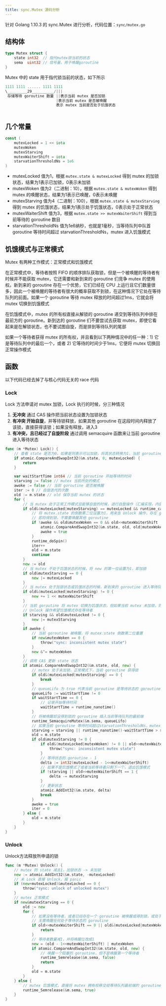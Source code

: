 ```yaml
---
title: sync.Mutex 源码分析
---
```

针对 Golang 1.10.3 的 sync.Mutex 进行分析，代码位置：`sync/mutex.go`

## 结构体

```go
type Mutex struct {
	state int32  // 指代mutex锁当前的状态
	sema  uint32 // 信号量，用于唤醒goroutine
}
```

Mutex 中的 state 用于指代锁当前的状态，如下所示

```go
1111 1111 ...... 1111 1111
\_________29__________/|||
 存储等待 goroutine 数量 ||表示当前 mutex 是否加锁
                       |表示当前 mutex 是否被唤醒
                       表示 mutex 当前是否处于饥饿状态
                   	
```

## 几个常量

```go
const (
	mutexLocked = 1 << iota
	mutexWoken
	mutexStarving
	mutexWaiterShift = iota
	starvationThresholdNs = 1e6
)
```

* mutexLocked 值为1，根据 `mutex.state & mutexLocked` 得到 mutex 的加锁状态，结果为1表示已加锁，0表示未加锁
* mutexWoken 值为2（二进制：10），根据 `mutex.state & mutexWoken` 得到 mutex 的唤醒状态，结果为1表示已唤醒，0表示未唤醒
* mutexStarving 值为4（二进制：100），根据 `mutex.state & mutexStarving` 得到 mutex 的饥饿状态，结果为1表示处于饥饿状态，0表示处于正常状态
* mutexWaiterShift 值为3，根据 `mutex.state >> mutexWaiterShift` 得到当前等待的 goroutine 数目
* starvationThresholdNs 值为1e6纳秒，也就是1毫秒，当等待队列中队首 goroutine 等待时间超过 starvationThresholdNs，mutex 进入饥饿模式

## 饥饿模式与正常模式

Mutex 有两种工作模式：正常模式和饥饿模式

在正常模式中，等待者按照 FIFO 的顺序排队获取锁，但是一个被唤醒的等待者有时候并不能获取 mutex，它还需要和新到来的 goroutine 们竞争 mutex 的使用权。新到来的 goroutine 存在一个优势，它们已经在 CPU 上运行且它们数量很多，因此一个被唤醒的等待者有很大的概率获取不到锁，在这种情况下它处在等待队列的前面。如果一个 goroutine 等待 mutex 释放的时间超过1ms，它就会将 mutex 切换到饥饿模式

在饥饿模式中，mutex 的所有权直接从解锁的 goroutine 递交到等待队列中排在最前方的 goroutine。新到达的 goroutine 们不要尝试去获取 mutex，即使它看起来是在解锁状态，也不要试图自旋，而是排到等待队列的尾部

如果一个等待者获得 mutex 的所有权，并且看到以下两种情况中的任一种：1) 它是等待队列中的最后一个，或者 2) 它等待的时间少于1ms，它便将 mutex 切换回正常操作模式

## 函数

以下代码已经去掉了与核心代码无关的 race 代码

### Lock

Lock 方法申请对 mutex 加锁，Lock 执行的时候，分三种情况

1. **无冲突** 通过 CAS 操作把当前状态设置为加锁状态
2. **有冲突 开始自旋**，并等待锁释放，如果其他 goroutine 在这段时间内释放了该锁，直接获得该锁；如果没有释放，进入3
3. **有冲突，且已经过了自旋阶段** 通过调用 semacquire 函数来让当前 goroutine 进入等待状态

```go
func (m *Mutex) Lock() {
	// 查看 state 是否为0，如果是则表示可以加锁，将其状态转换为1，当前 goroutine 加锁成功，函数返回
	if atomic.CompareAndSwapInt32(&m.state, 0, mutexLocked) {
		return
	}

	var waitStartTime int64 // 当前 goroutine 开始等待的时间
	starving := false // mutex 当前所处的模式
	awoke := false // 当前 goroutine 是否被唤醒
	iter := 0 // 自旋迭代的次数
	old := m.state // old 保存当前 mutex 的状态
	for {
		// 当 mutex 处于正常工作模式且能够自旋的时候，进行自旋操作（汇编实现，内部持续调用 PAUSE 指令，消耗 CPU 时间）
		if old&(mutexLocked|mutexStarving) == mutexLocked && runtime_canSpin(iter) {
			// 将 mutex.state 的倒数第二位设置为1，用来告 Unlock 操作，存在 goroutine
			// 即将得到锁，不需要唤醒其他 goroutine
			if !awoke && old&mutexWoken == 0 && old>>mutexWaiterShift != 0 &&
				atomic.CompareAndSwapInt32(&m.state, old, old|mutexWoken) {
				awoke = true
			}
			runtime_doSpin()
			iter++
			old = m.state
			continue
		}
		new := old
		// 当 mutex 不处于饥饿状态的时候，将 new 的第一位设置为1，即加锁
		if old&mutexStarving == 0 {
			new |= mutexLocked
		}
		// 当 mutex 处于加锁状态或饥饿状态的时候，新到来的 goroutine 进入等待队列
		if old&(mutexLocked|mutexStarving) != 0 {
			new += 1 << mutexWaiterShift
		}
		// 当前 goroutine 将 mutex 切换为饥饿状态，但如果当前 mutex 未加锁，则不需要切换
		// Unlock 操作希望饥饿模式存在等待者
		if starving && old&mutexLocked != 0 {
			new |= mutexStarving
		}
		if awoke {
			// 当前 goroutine 被唤醒，将 mutex.state 倒数第二位重置
			if new&mutexWoken == 0 {
				throw("sync: inconsistent mutex state")
			}
			new &^= mutexWoken
		}
		// 调用 CAS 更新 state 状态
		if atomic.CompareAndSwapInt32(&m.state, old, new) {
			// mutex 处于未加锁，正常模式下，当前 goroutine 获得锁
			if old&(mutexLocked|mutexStarving) == 0 {
				break
			}
			// queueLifo 为 true 代表当前 goroutine 是等待状态的 goroutine
			queueLifo := waitStartTime != 0
			if waitStartTime == 0 {
				// 记录开始等待时间
				waitStartTime = runtime_nanotime()
			}
			// 将被唤醒却没得到锁的 goroutine 插入当前等待队列的最前端
			runtime_SemacquireMutex(&m.sema, queueLifo)
			// 如果当前 goroutine 等待时间超过starvationThresholdNs，mutex 进入饥饿模式
			starving = starving || runtime_nanotime()-waitStartTime > starvationThresholdNs
			old = m.state
			if old&mutexStarving != 0 {
				if old&(mutexLocked|mutexWoken) != 0 || old>>mutexWaiterShift == 0 {
					throw("sync: inconsistent mutex state")
				}
				// 等待状态的 goroutine - 1
				delta := int32(mutexLocked - 1<<mutexWaiterShift)
				// 如果不是饥饿模式了或者当前等待着只剩下一个，退出饥饿模式
				if !starving || old>>mutexWaiterShift == 1 {
					delta -= mutexStarving
				}
				// 更新状态
				atomic.AddInt32(&m.state, delta)
				break
			}
			awoke = true
			iter = 0
		} else {
			old = m.state
		}
	}
}
```

### Unlock

Unlock方法释放所申请的锁

```go
func (m *Mutex) Unlock() {
	// mutex 的 state 减去1，加锁状态 -> 未加锁
	new := atomic.AddInt32(&m.state, -mutexLocked)
	// 未 Lock 直接 Unlock，报 panic
	if (new+mutexLocked)&mutexLocked == 0 {
		throw("sync: unlock of unlocked mutex")
	}
	// mutex 正常模式
	if new&mutexStarving == 0 {
		old := new
		for {
			// 如果没有等待者，或者已经存在一个 goroutine 被唤醒或得到锁，或处于饥饿模式
			// 无需唤醒任何处于等待状态的 goroutine
			if old>>mutexWaiterShift == 0 || old&(mutexLocked|mutexWoken|mutexStarving) != 0 {
				return
			}
			// 等待者数量减1，并将唤醒位改成1
			new = (old - 1<<mutexWaiterShift) | mutexWoken
			if atomic.CompareAndSwapInt32(&m.state, old, new) {
				// 唤醒一个阻塞的 goroutine，但不是唤醒第一个等待者
				runtime_Semrelease(&m.sema, false)
				return
			}
			old = m.state
		}
	} else {
		// mutex 饥饿模式，直接将 mutex 拥有权移交给等待队列最前端的 goroutine
		runtime_Semrelease(&m.sema, true)
	}
}
```
	